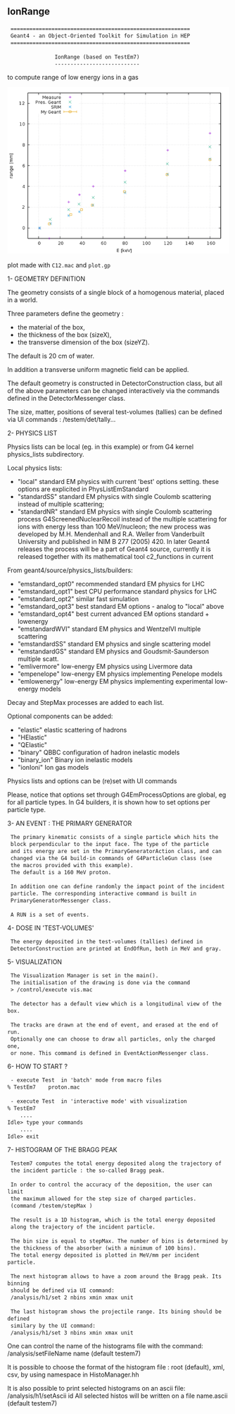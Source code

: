 IonRange
-------------------------------------------------------------------

     =========================================================
     Geant4 - an Object-Oriented Toolkit for Simulation in HEP
     =========================================================

                   IonRange (based on TestEm7) 
                   ---------------------------

 to compute range of low energy ions in a gas

![alt text](plot.png "Comparison with SRIM")	

 plot made with `C12.mac` and `plot.gp`

 1- GEOMETRY DEFINITION

 The geometry consists of a single block of a homogenous material,
 placed in a world.
    	
 Three parameters define the geometry :
 - the material of the box,
 - the thickness of the box (sizeX),
 - the transverse dimension of the box (sizeYZ).
	
 The default is 20 cm of water.
 	 	
 In addition a transverse uniform magnetic field can be applied.
 	
 The default geometry is constructed in DetectorConstruction class,
 but all of the above parameters can be changed interactively via
 the commands defined in the DetectorMessenger class.
 
 The size, matter, positions of several test-volumes (tallies) can be
 defined via UI commands : /testem/det/tally...    
	
 2- PHYSICS LIST
 
 Physics lists can be local (eg. in this example) or from G4 kernel
 physics_lists subdirectory.
     
 Local physics lists:	 
 - "local"	standard EM physics with current 'best' options setting.
                these options are explicited in PhysListEmStandard		
 - "standardSS" standard EM physics with single Coulomb scattering 
                instead of multiple scattering; 
 - "standardNR" standard EM physics with single Coulomb scattering 
                process G4ScreenedNuclearRecoil instead of the 
                multiple scattering for ions with energy less than 
                100 MeV/nucleon; the new process was developed 
                by M.H. Mendenhall and R.A. Weller from Vanderbuilt 
                University and published in NIM B 277 (2005) 420.
                In later Geant4 releases the process will be a part
                of Geant4 source, currently it is released together
                with its mathematical tool c2_functions in current 
    
 From geant4/source/physics_lists/builders:	 
 - "emstandard_opt0" recommended standard EM physics for LHC
 - "emstandard_opt1" best CPU performance standard physics for LHC
 - "emstandard_opt2" similar fast simulation
 - "emstandard_opt3" best standard EM options - analog to "local" above
 - "emstandard_opt4" best current advanced EM options standard + lowenergy
 - "emstandardWVI" standard EM physics and WentzelVI multiple scattering
 - "emstandardSS"  standard EM physics and single scattering model
 - "emstandardGS"  standard EM physics and Goudsmit-Saunderson multiple scatt.
 - "emlivermore"  low-energy EM physics using Livermore data
 - "empenelope"   low-energy EM physics implementing Penelope models
 - "emlowenergy"  low-energy EM physics implementing experimental
                  low-energy models
  
 Decay and StepMax processes are added to each list. 

 Optional components can be added:
 - "elastic"       elastic scattering of hadrons
 - "HElastic"
 - "QElastic"    
 - "binary"        QBBC configuration of hadron inelastic models
 - "binary_ion"    Binary ion inelastic models
 - "ionIoni"       Ion gas models
     		        
 Physics lists and options can be (re)set with UI commands
    
 Please, notice that options set through G4EmProcessOptions are global, eg
 for all particle types. In G4 builders, it is shown how to set options per
 particle type.		
 	 
 3- AN EVENT : THE PRIMARY GENERATOR
 
     The primary kinematic consists of a single particle which hits the
     block perpendicular to the input face. The type of the particle
     and its energy are set in the PrimaryGeneratorAction class, and can
     changed via the G4 build-in commands of G4ParticleGun class (see
     the macros provided with this example).
     The default is a 160 MeV proton.
     	
     In addition one can define randomly the impact point of the incident
     particle. The corresponding interactive command is built in
     PrimaryGeneratorMessenger class.
	 	
     A RUN is a set of events.

 4- DOSE IN 'TEST-VOLUMES'
  
     The energy deposited in the test-volumes (tallies) defined in
     DetectorConstruction are printed at EndOfRun, both in MeV and gray.
 				
 5- VISUALIZATION
 
     The Visualization Manager is set in the main().
     The initialisation of the drawing is done via the command
     > /control/execute vis.mac
 	
     The detector has a default view which is a longitudinal view of the box.
 	
     The tracks are drawn at the end of event, and erased at the end of run.
     Optionally one can choose to draw all particles, only the charged one,
     or none. This command is defined in EventActionMessenger class.
     
 6- HOW TO START ?
 
     - execute Test  in 'batch' mode from macro files
 	% TestEm7    proton.mac
 		
     - execute Test  in 'interactive mode' with visualization
 	% TestEm7 
 		....
 	Idle> type your commands
 		....
 	Idle> exit

 7- HISTOGRAM OF THE BRAGG PEAK
 
     Testem7 computes the total energy deposited along the trajectory of 
     the incident particle : the so-called Bragg peak.
     
     In order to control the accuracy of the deposition, the user can limit
     the maximum allowed for the step size of charged particles.
     (command /testem/stepMax )
 
     The result is a 1D histogram, which is the total energy deposited 
     along the trajectory of the incident particle.
     
     The bin size is equal to stepMax. The number of bins is determined by 
     the thickness of the absorber (with a minimum of 100 bins).
     The total energy deposited is plotted in MeV/mm per incident particle.  

     The next histogram allows to have a zoom around the Bragg peak. Its binning
     should be defined via UI command: 
     /analysis/h1/set 2 nbins xmin xmax unit

     The last histogram shows the projectile range. Its bining should be defined
     similary by the UI command:
     /analysis/h1/set 3 nbins xmin xmax unit
         
   One can control the name of the histograms file with the command:
   /analysis/setFileName  name  (default testem7)
   
   It is possible to choose the format of the histogram file : root (default),
   xml, csv, by using namespace in HistoManager.hh 
     
   It is also possible to print selected histograms on an ascii file:
   /analysis/h1/setAscii id
   All selected histos will be written on a file name.ascii  (default testem7)
